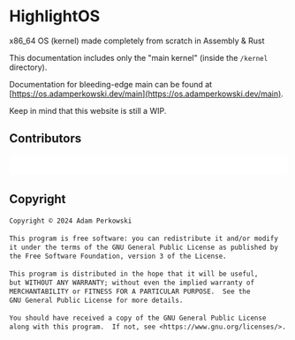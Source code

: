 # HighlightOS
x86_64 OS (kernel) made completely from scratch in Assembly & Rust

This documentation includes only the "main kernel" (inside the `/kernel` directory).

Documentation for bleeding-edge main can be found at [https://os.adamperkowski.dev/main](https://os.adamperkowski.dev/main).

Keep in mind that this website is still a WIP.

## Contributors

<a href="https://github.com/adamperkowski/highlightos/graphs/contributors">
  <img src="https://raw.githubusercontent.com/adamperkowski/highlightos/gh-pages/CONTRIBUTORS.svg"/>
</a>

## Copyright
```
Copyright © 2024 Adam Perkowski

This program is free software: you can redistribute it and/or modify
it under the terms of the GNU General Public License as published by
the Free Software Foundation, version 3 of the License.

This program is distributed in the hope that it will be useful,
but WITHOUT ANY WARRANTY; without even the implied warranty of
MERCHANTABILITY or FITNESS FOR A PARTICULAR PURPOSE.  See the
GNU General Public License for more details.

You should have received a copy of the GNU General Public License
along with this program.  If not, see <https://www.gnu.org/licenses/>.
```
